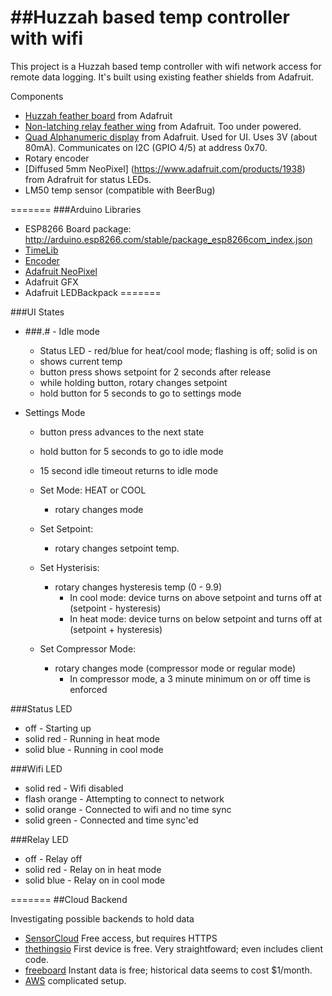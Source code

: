 ##Huzzah based temp controller with wifi
=======

This project is a Huzzah based temp controller with wifi
network access for remote data logging.  It's built using
existing feather shields from Adafruit.

Components
  * [Huzzah feather board](https://www.adafruit.com/products/2821) from Adafruit 
  * [Non-latching relay feather wing](https://www.adafruit.com/products/2895) from Adafruit.  Too under powered.
  * [Quad Alphanumeric display](https://www.adafruit.com/products/3128) from Adafruit.  Used for UI.  Uses 3V (about 80mA).  Communicates on I2C (GPIO 4/5) at address 0x70.
  * Rotary encoder
  * [Diffused 5mm NeoPixel] (https://www.adafruit.com/products/1938) from Adrafruit for status LEDs.
  * LM50 temp sensor (compatible with BeerBug)

=======
###Arduino Libraries
   * ESP8266 Board package: http://arduino.esp8266.com/stable/package_esp8266com_index.json
   * [TimeLib](http://www.pjrc.com/teensy/td_libs_Time.html)
   * [Encoder](http://www.pjrc.com/teensy/td_libs_Encoder.html)
   * [Adafruit NeoPixel](https://github.com/adafruit/Adafruit_NeoPixel)
   * Adafruit GFX
   * Adafruit LEDBackpack
=======

###UI States
 
  * ###.# - Idle mode
    * Status LED - red/blue for heat/cool mode; flashing is off; solid is on
    * shows current temp
    * button press shows setpoint for 2 seconds after release
    * while holding button, rotary changes setpoint
    * hold button for 5 seconds to go to settings mode

  * Settings Mode
    * button press advances to the next state
    * hold button for 5 seconds to go to idle mode
    * 15 second idle timeout returns to idle mode

    * Set Mode: HEAT or COOL
      * rotary changes mode
    * Set Setpoint:
      * rotary changes setpoint temp.
    * Set Hysterisis:
      * rotary changes hysteresis temp (0 - 9.9)
        * In cool mode: device turns on above setpoint and turns off at (setpoint - hysteresis)
        * In heat mode: device turns on below setpoint and turns off at (setpoint + hysteresis)
    * Set Compressor Mode:
      * rotary changes mode (compressor mode or regular mode)
        * In compressor mode, a 3 minute minimum on or off time is enforced

###Status LED
  * off          - Starting up
  * solid red    - Running in heat mode
  * solid blue   - Running in cool mode

###Wifi LED
  * solid red    - Wifi disabled
  * flash orange - Attempting to connect to network
  * solid orange - Connected to wifi and no time sync
  * solid green  - Connected and time sync'ed

###Relay LED
  * off          - Relay off
  * solid red    - Relay on in heat mode
  * solid blue   - Relay on in cool mode


=======
##Cloud Backend

Investigating possible backends to hold data
   * [SensorCloud](https://github.com/LORD-MicroStrain/SensorCloud/blob/master/API/README.md) Free access, but requires HTTPS
   * [thethingsio](https://panel.thethings.io)  First device is free.  Very straightfoward; even includes client code.
   * [freeboard](https://freeboard.io)  Instant data is free; historical data seems to cost $1/month.
   * [AWS](https://learn.adafruit.com/cloud-thermometer/software-setup) complicated setup.
